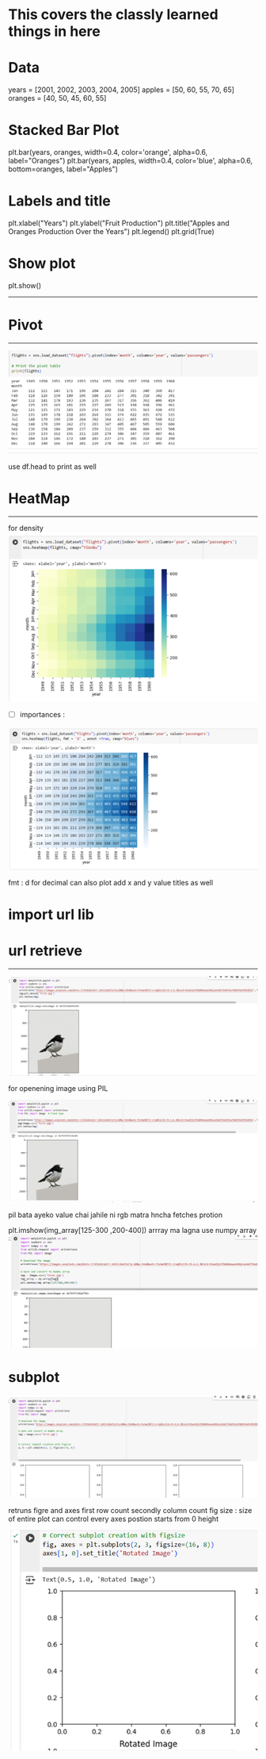 # This covers the classly learned things in here 

# Data

years = [2001, 2002, 2003, 2004, 2005]
apples = [50, 60, 55, 70, 65]
oranges = [40, 50, 45, 60, 55]

# Stacked Bar Plot

plt.bar(years, oranges, width=0.4, color='orange', alpha=0.6, label="Oranges")
plt.bar(years, apples, width=0.4, color='blue', alpha=0.6, bottom=oranges, label="Apples")

# Labels and title

plt.xlabel("Years")
plt.ylabel("Fruit Production")
plt.title("Apples and Oranges Production Over the Years")
plt.legend()
plt.grid(True)

# Show plot

plt.show()

---

# Pivot

---

![1739843784650](image/18febclasslearned/1739843784650.png)

use df.head to print as well

# HeatMap

---

for density
![1739844010883](image/18febclasslearned/1739844010883.png)

* [ ] importances :

![1739844254837](image/18febclasslearned/1739844254837.png)

fmt : d for decimal
can also plot add x and y value titles as well

# import url lib

# url retrieve

---

![1739844985754](image/18febclasslearned/1739844985754.png)

for openening image using PIL


![1739845235302](image/18febclasslearned/1739845235302.png)

pil bata ayeko value chai jahile ni rgb matra hncha
fetches protion 

plt.imshow(img_array[125-300 ,200-400])
arrray ma lagna use numpy array
![1739845915691](image/18febclasslearned/1739845915691.png)

# subplot

![1739846371618](image/18febclasslearned/1739846371618.png)

retruns figre and axes first row count secondly column count fig size : size of entire plot
can control every axes
postion starts from 0
height 

![1739846647016](image/18febclasslearned/1739846647016.png)
